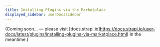 ```yaml
---
title: Installing Plugins via the Marketplace
displayed_sidebar: userDocsSidebar
---
```


(Coming soon… — please visit [docs.strapi.io]https://docs.strapi.io/user-docs/latest/plugins/installing-plugins-via-marketplace.html) in the meantime.)
